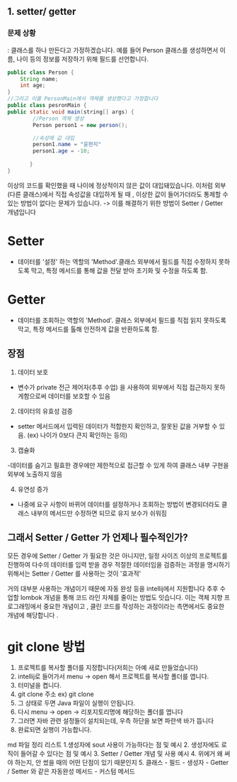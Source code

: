 ## 1. setter/ getter
### 문제 상황

: 클래스를 하나 만든다고 가정하겠습니다. 예를 들어 Person 클래스를 생성하면서
이름, 나이 등의 정보를 저장하기 위해 필드를 선언합니다.

```java
public class Person {
    String name;
    int age;
}
//그리고 이를 PersonMain에서 객체를 생성했다고 가정합니다
public class pesronMain {
public static void main(string[] args) {
        //Person 객체 생성
        Person person1 = new person();

        //속성에 값 대입
        person1.name = "윤현지"
        person1.age = -10;
        
       }
}
```
이상의 코드를 확인했을 때 나이에 정상적이지 않은 값이 대입돼있습니다.
이처럼 외부(다른 클래스)에서 직접 속성값을 대입하게 될 때 , 이상한 값이 들어가더라도
통제할 수 있는 방법이 없다는 문제가 있습니다.
-> 이를 해결하기 위한 방법이 Setter / Getter 개념입니다

# Setter
- 데이터를 '설정' 하는 역할의 'Method'.클래스 외부에서 필드를 직접 수정하지 못하도록 막고, 특정 메서드를 통해 값을 전달 받아 초기화 및 수정을 하도록 함.

# Getter
- 데이터를 조회하는 역할의 'Method'. 클래스 외부에서 필드를 직접 읽지 못하도록 막고, 특정 메서드를 톨해 안전하게 값을 반환하도록 함.


## 장점

1. 데이터 보호

- 변수가 private 전근 제어자(추후 수업) 을 사용하여 외부에서 직접 접근하지 못하게함으로써 데이터를 보호할 수 있음

2. 데이터의 유효성 검증

- setter 메서드에서 입력된 데이터가 적합한지 확인하고, 잘못된 값을 거부할 수 있음.
  (ex) 나이가 0보다 큰지 확인하는 등의)

3. 캡슐화

-데이터를 숨기고 필효한 경우에만 제한적으로 접근할 수 있게 하여 클래스 내부 구현을 외부에 노출하지 않음

4. 유연성 증가

- 나중에 요구 사항이 바뀌어 데이터를 설정하거나 조회하는 방법이 변경되더라도 클래스 내부의 메서드만 수정하면 되므로 유지 보수가 쉬워짐

## 그래서 Setter / Getter 가 언제나 필수적인가?
모든 경우에 Setter / Getter 가 필요한 것은 아니지만,
일정 사이즈 이상의 프로젝트를 진행하여 다수의 데이터를 입력 받을 경우
적절한 데이터임을 검증하는 과정을 명시하기 위해서는 Setter / Getter 를 사용하는 것이 '효과적'

거의 대부분 사용하는 개념이기 때문에 자동 완성 등을 intellij에서 지원합니다
추후 수업할 lombok 개념을 통해 코드 라인 자체를 줄이는 방법도 잇습니다.
이는 객체 지향 프로그래밍에서 중요한 개념이고 , 클린 코드를 작성하는 과정이라는
측면에서도 중요한 개념에 해당합니다 .

# git clone 방법
1. 프로젝트를 복사할 폴더를 지정합니다(저희는 아예 새로 만들었습니다)
2. intellij로 들어가서 menu -> open 해서 프로젝트를 복사할 폴더를 엽니다.
3. 터미널을 켭니다.
4. git clone 주소 ex) git clone
5. 그 상태로 두면 Java 파일이 실행이 안됩니다.
6. 다시 menu -> open -> 리포지토리명에 해당하는 폴더를 엽니다
7. 그러면 자바 관련 설정들이 설치되는데, 우측 하단을 보면 파란색 바가 뜹니다
8. 완료되면 실행이 가능합니다.

md 파일 정리 리스트
1.생성자에 sout 사용이 가능하다는 점 및 예시
2. 생성자에도 로직이 들어갈 수 있다는 점 및 예시
3. Setter / Getter 개념 및 사용 예시
4. 위에거 왜 써야 하는지, 안 썼을 때의 어떤 단점이 있기 때문인지
5. 클래스 - 필드 - 생성자 - Getter / Setter 와 같은 자동완성 메서드 - 커스텀 메서드
